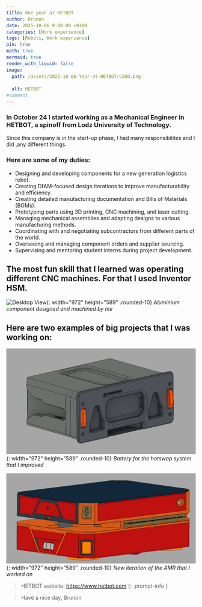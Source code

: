 ```yaml
---
title: One year at HETBOT
author: Brunon
date: 2025-10-06 9:00:00 +0100
categories: [Work experience]
tags: [Robots, Work experience]
pin: true
math: true
mermaid: true
render_with_liquid: false
image:
  path: /assets/2025-10-06-Year-at-HETBOT/LOGO.png
 
  alt: HETBOT
#comment
---  
```

### In October 24 I started working as a Mechanical Engineer in HETBOT, a spinoff from Lodz University of Technology. 
Since this company is in the start-up phase, I had many responsibilites and I did ,any different things. 

### Here are some of my duties: 
- Designing and developing components for a new generation logistics robot.  
- Creating DfAM-focused design iterations to improve manufacturability and efficiency.  
- Creating detailed manufacturing documentation and Bills of Materials (BOMs).  
- Prototyping parts using 3D printing, CNC machining, and laser cutting.  
- Managing mechanical assemblies and adapting designs to various manufacturing methods.  
- Coordinating with and negotiating subcontractors from different parts of the world.  
- Overseeing and managing component orders and supplier sourcing.  
- Supervising and mentoring student interns during project development.  

## The most fun skill that I learned was operating different CNC machines. For that I used Inventor HSM. 

![Desktop View](/assets/2025-10-06-Year-at-HETBOT/cnc.jpg){: width="972" height="589" .rounded-10}
_Aluminium component designed and machined by me_

## Here are two examples of big projects that I was working on: 

![Desktop View](/assets/2025-10-06-Year-at-HETBOT/bateria_HB.png){: width="972" height="589" .rounded-10}
_Battery for the hotswap system that I improved_

![Desktop View](/assets/2025-10-06-Year-at-HETBOT/robot.png){: width="972" height="589" .rounded-10}
_New iteration of the AMR that I worked on_

>HETBOT website: <https://www.hetbot.com>
{: .prompt-info }


> Have a nice day, Brunon
